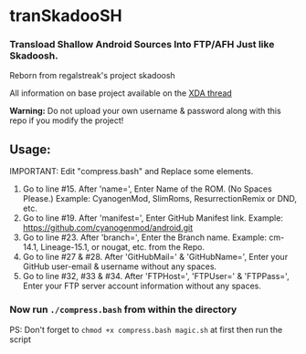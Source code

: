 # tranSkadooSH
### Transload Shallow Android Sources Into FTP/AFH Just like Skadoosh.
Reborn from regalstreak's project skadoosh

All information on base project available on the [XDA thread](http://forum.xda-developers.com/android/software/sources-android-sources-highly-t3231109)

**Warning:** Do not upload your own username & password along with this repo if you modify the project!

## Usage:
IMPORTANT: Edit "compress.bash" and Replace some elements.
1. Go to line #15. After 'name=', Enter Name of the ROM. (No Spaces Please.) Example: CyanogenMod, SlimRoms, ResurrectionRemix or DND, etc.
2. Go to line #19. After 'manifest=', Enter GitHub Manifest link. Example: https://github.com/cyanogenmod/android.git
3. Go to line #23. After 'branch=', Enter the Branch name. Example: cm-14.1, Lineage-15.1, or nougat, etc. from the Repo.
4. Go to line #27 & #28. After 'GitHubMail=' & 'GitHubName=', Enter your GitHub user-email & username without any spaces.
5. Go to line #32, #33 & #34. After 'FTPHost=', 'FTPUser=' & 'FTPPass=', Enter your FTP server account information without any spaces.

### Now run `./compress.bash` from within the directory
PS: Don't forget to `chmod +x compress.bash magic.sh` at first then run the script
